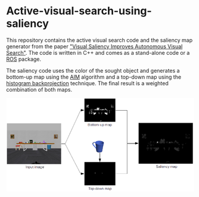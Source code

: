 # Active-visual-search-using-saliency
This repository contains the active visual search code and the saliency map generator from the paper ["Visual Saliency Improves Autonomous Visual Search"](https://ieeexplore.ieee.org/abstract/document/6816832/). The code is written in C++ and comes as a stand-alone code or a [ROS](http://www.ros.org/) package.

The saliency code uses the color of the sought object and generates a bottom-up map using the [AIM](http://papers.nips.cc/paper/2830-saliency-based-on-information-maximization.pdf) algorithm and a top-down map using the [histogram backprojection](https://ieeexplore.ieee.org/document/139558/) technique. The final result is a weighted combination of both maps.

<img src="saliency.png" alt="saliency map" align="middle" width="600"/>

